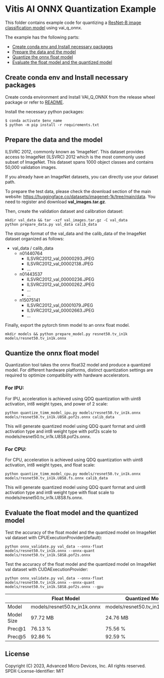 <!-- omit in toc -->
# Vitis AI ONNX Quantization Example
This folder contains example code for quantizing a [ResNet-B image classification model](https://huggingface.co/timm/resnet50.tv_in1k) using vai_q_onnx.
<!-- omit in toc -->

The example has the following parts:

- [Create conda env and Install necessary packages](#Create-conda-env-and-Install-necessary-packages)
- [Prepare the data and the model](#prepare-the-data-and-the-model)
- [Quantize the onnx float model](#quantize-the-onnx-float-model)
- [Evaluate the float model and the quantized model](#evaluate-the-float-model-and-the-quantized-model)


## Create conda env and Install necessary packages
Create conda environment and Install VAI_Q_ONNX from the release wheel package or refer to [README](../../../tutorial/RyzenAI_quant_tutorial/Docs/ONNX_README.md).

Install the necessary python packages:
```
$ conda activate $env_name
$ python -m pip install -r requirements.txt
```

## Prepare the data and the model

ILSVRC 2012, commonly known as 'ImageNet'. This dataset provides access to ImageNet (ILSVRC) 2012 which is the most commonly used subset of ImageNet. This dataset spans 1000 object classes and contains 50,000 validation images.

If you already have an ImageNet datasets, you can directly use your dataset path.

To prepare the test data, please check the download section of the main website: https://huggingface.co/datasets/imagenet-1k/tree/main/data. You need to register and download **val_images.tar.gz**.

Then, create the validation dataset and calibration dataset:
```
mkdir val_data && tar -xzf val_images.tar.gz -C val_data
python prepare_data.py val_data calib_data
```
The storage format of the val_data and the calib_data of the ImageNet dataset organized as follows:

- val_data / calib_data
  - n01440764
    - ILSVRC2012_val_00000293.JPEG
    - ILSVRC2012_val_00002138.JPEG
    - ...
  - n01443537
    - ILSVRC2012_val_00000236.JPEG
    - ILSVRC2012_val_00000262.JPEG
    - ...
    - ...
  - n15075141
    - ILSVRC2012_val_00001079.JPEG
    - ILSVRC2012_val_00002663.JPEG
    - ...

Finally, export the pytorch timm model to an onnx float model.
```
mkdir models && python prepare_model.py resnet50.tv_in1k models/resnet50.tv_in1k.onnx
```

## Quantize the onnx float model

Quantization tool takes the onnx float32 model and produce a quantized model. For different hardware platforms, distinct quantization settings are required to optimize compatibility with hardware accelerators.

<!-- omit in toc -->
### For IPU:
<!-- omit in toc -->
For IPU, acceleration is achieved using QDQ quantization with uint8 activation, int8 weight types, and power of 2 scale:
```
python quantize_timm_model_ipu.py models/resnet50.tv_in1k.onnx models/resnet50.tv_in1k.U8S8.pof2s.onnx calib_data
```
This will generate quantized model using QDQ quant format and uint8 activation type and int8 weight type with pof2s scale to models/resnet50.tv_in1k.U8S8.pof2s.onnx.

<!-- omit in toc -->
### For CPU:
<!-- omit in toc -->
For CPU, acceleration is achieved using QDQ quantization with uint8 activation, int8 weight types, and float scale:
```
python quantize_timm_model_cpu.py models/resnet50.tv_in1k.onnx models/resnet50.tv_in1k.U8S8.fs.onnx calib_data
```
This will generate quantized model using QDQ quant format and uint8 activation type and int8 weight type with float scale to models/resnet50.tv_in1k.U8S8.fs.onnx.


## Evaluate the float model and the quantized model

Test the accuracy of the float model and the quantized model on ImageNet val dataset with CPUExecutionProvider(default):
```
python onnx_validate.py val_data --onnx-float models/resnet50.tv_in1k.onnx --onnx-quant models/resnet50.tv_in1k.S8S8.pof2s.onnx
```

Test the accuracy of the float model and the quantized model on ImageNet val dataset with CUDAExecutionProvider:
```
python onnx_validate.py val_data --onnx-float models/resnet50.tv_in1k.onnx --onnx-quant models/resnet50.tv_in1k.S8S8.pof2s.onnx --gpu
```


|            | Float Model                  | Quantized Model For IPU                      | Quantized Model For CPU          |
|------------|------------------------------|-----------------------------------------|--------------------|
| Model      | models/resnet50.tv_in1k.onnx | models/resnet50.tv_in1k.U8S8.pof2s.onnx | models/resnet50.tv_in1k.U8S8.fs.onnx    |
| Model Size | 97.72 MB                     | 24.76 MB                                | 24.71 MB   |
| Prec@1     | 76.13 %                      | 75.56 %                                 | 74.00 %   |
| Prec@5     | 92.86 %                      | 92.59 %                                 | 91.75 %   |


<!-- omit in toc -->
## License
<!-- omit in toc -->
Copyright (C) 2023, Advanced Micro Devices, Inc. All rights reserved.
SPDX-License-Identifier: MIT



